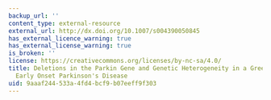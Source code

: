 ```yaml
---
backup_url: ''
content_type: external-resource
external_url: http://dx.doi.org/10.1007/s004390050845
has_external_licence_warning: true
has_external_license_warning: true
is_broken: ''
license: https://creativecommons.org/licenses/by-nc-sa/4.0/
title: Deletions in the Parkin Gene and Genetic Heterogeneity in a Greek family with
  Early Onset Parkinson's Disease
uid: 9aaaf244-533a-4fd4-bcf9-b07eeff9f303
---
```

